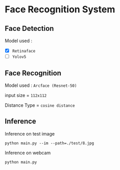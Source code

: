 # Face Recognition System

## Face Detection

Model used : 
- [x] `Retinaface`
- [ ] `Yolov5`

## Face Recognition

Model used : `Arcface (Resnet-50)`

input size = `112x112`

Distance Type = `cosine distance` 

## Inference

Inference on test image 

`python main.py --im --path=./test/8.jpg`

Inference on webcam

`python main.py`



